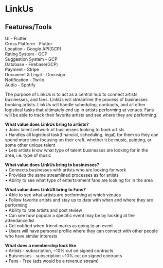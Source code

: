 # LinkUs

## Features/Tools

UI - Flutter  
Cross Platform - Flutter  
Location - Google API(GCP)  
Rating System - GCP  
Suggestion System - GCP  
Database - Firebase(GCP)  
Payment - Stripe  
Document & Legal - Docusign  
Notification - Twilio  
Audio - Spotify 


The purpose of LinkUs is to act as a central hub to connect artists, businesses, and fans. LinkUs will streamline the process of businesses booking artists. LinkUs will handle scheduling, contracts, and all other logistical tasks that ultimately end up in artists performing at venues. Fans will be able to track their favorite artists and see where they are performing. 


**What value does LinkUs bring to artists?**    
•	Joins talent network of businesses looking to book artists  
•	Handles all logistical task(financial, scheduling, legal) for them so they can spend more time focusing on their craft, whether it be music, painting, or some other unique talent  
•	Lets artists know what type of talent businesses are looking for in the area, i.e. type of music  

**What value does LinkUs bring to businesses?**  
•	Connects businesses with artists who are looking for work  
•	Provides the same streamlined processes as for artists   
•	Ability to see what type of entertainment fans are looking for in the area  

**What value does LinkUS bring to Fans?**  
•	Able to see what artists are performing at which venues  
•	Follow favorite artists and stay up to date with when and where they are performing  
•	Ability to rate artists and post review  
•	Can see how popular a specific event may be by looking at the attendance list  
•	Get notified when friend marks as going to an event  
•	Users will have personal profile where they can connect with other people who have similar interests 

**What does a membership look like**    
• Artists - subscription, ~10% cut on signed contracts    
• Buisnesses - subscription ~10% cut on signed contracts    
• Fans - Free (ads would be a revenue stream) 
